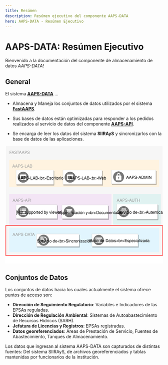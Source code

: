 ```yaml
---
title: Resúmen
description: Resúmen ejecutivo del componente AAPS-DATA
hero: AAPS-DATA - Resúmen Ejecutivo
---
```


# AAPS-DATA: Resúmen Ejecutivo

Bienvenido a la documentación del componente de almacenamiento de datos *AAPS-DATA*!

## General

El sistema [**AAPS-DATA**](./summary.md) ...

* Almacena y Maneja los conjuntos de datos utilizados por el sistema [**FastAAPS**](../README.md).

* Sus bases de datos están optimizadas para responder a los pedidos realizados al servicio de datos del componente [**AAPS-API**](../AAPS-API/summary.md).

* Se encarga de leer los datos del sistema **SIIRAyS** y sincronizarlos con la base de datos de las aplicaciones.

![arquitectura_data](../img/arquitectura_data.svg)

## Conjuntos de Datos

Los conjuntos de datos hacia los cuales actualmente el sistema ofrece puntos de acceso son:

* **Dirección de Seguimiento Regulatorio**: Variables e Indicadores de las EPSAs reguladas.
* **Dirección de Regulación Ambiental**: Sistemas de Autoabastecimiento de Recursos Hídricos (SARH).
* **Jefatura de Licencias y Registros**: EPSAs registradas.
* **Datos georeferenciados**: Áreas de Prestación de Servicio, Fuentes de Abastecimiento, Tanques de Almacenamiento.

Los datos que ingresan al sistema AAPS-DATA son capturados de distintas fuentes: Del sistema SIIRAyS, de archivos georeferenciados y
tablas mantenidas por funcionarios de la institución.
